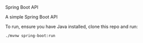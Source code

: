Spring Boot API

A simple Spring Boot API

To run, ensure you have Java installed, clone this repo and run:

`./mvnw spring-boot:run`
